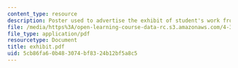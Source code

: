 ```yaml
---
content_type: resource
description: Poster used to advertise the exhibit of student's work from the class.
file: /media/https%3A/open-learning-course-data-rc.s3.amazonaws.com/4-341-introduction-to-photography-and-related-media-fall-2007/5cb86fa60b483074bf8324b12bf5a8c5_exhibit.pdf
file_type: application/pdf
resourcetype: Document
title: exhibit.pdf
uid: 5cb86fa6-0b48-3074-bf83-24b12bf5a8c5
---
```

